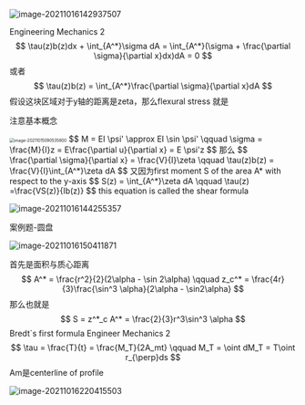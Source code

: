 ![image-20211016142937507](C:\Users\acer\AppData\Roaming\Typora\typora-user-images\image-20211016142937507.png)

Engineering Mechanics 2
$$
\tau(z)b(z)dx + \int_{A^*}\sigma dA = \int_{A^*}(\sigma + \frac{\partial \sigma}{\partial x}dx)dA = 0
$$
或者
$$
\tau(z)b(z) = \int_{A^*}\frac{\partial \sigma}{\partial x}dA
$$
假设这块区域对于y轴的距离是zeta，那么flexural stress 就是

注意基本概念

<img src="C:\Users\acer\AppData\Roaming\Typora\typora-user-images\image-20211015090535800.png" alt="image-20211015090535800" style="zoom:50%;" />
$$
M = EI \psi' \approx EI \sin \psi' \qquad \sigma = \frac{M}{I}z = E\frac{\partial u}{\partial x} = E \psi'z
$$
那么
$$
\frac{\partial \sigma}{\partial x} = \frac{V}{I}\zeta \qquad \tau(z)b(z) = \frac{V}{I}\int_{A^*}\zeta dA
$$
又因为first moment S of the area A* with respect to the y-axis
$$
S(z) = \int_{A^*}\zeta dA \qquad \tau(z) =\frac{VS(z)}{Ib(z)}
$$
this equation is called the shear formula

![image-20211016144255357](C:\Users\acer\AppData\Roaming\Typora\typora-user-images\image-20211016144255357.png)

案例题-圆盘

![image-20211016150411871](C:\Users\acer\AppData\Roaming\Typora\typora-user-images\image-20211016150411871.png)

首先是面积与质心距离
$$
A^* = \frac{r^2}{2}(2\alpha - \sin 2\alpha) \qquad z_c^* = \frac{4r}{3}\frac{\sin^3 \alpha}{2\alpha - \sin2\alpha}
$$
那么也就是
$$
S = z^*_c A^* = \frac{2}{3}r^3\sin^3 \alpha
$$
Bredt`s first formula Engineer Mechanics 2
$$
\tau = \frac{T}{t} = \frac{M_T}{2A_mt} \qquad M_T = \oint dM_T = T\oint r_{\perp}ds
$$
Am是centerline of profile

![image-20211016220415503](C:\Users\acer\AppData\Roaming\Typora\typora-user-images\image-20211016220415503.png)
